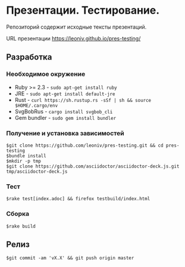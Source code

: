 # Презентации. Тестирование.

Репозиторий содержит исходные тексты презентаций.

URL презентации https://leoniv.github.io/pres-testing/

## Разработка

### Необходимое окружение

- Ruby >= 2.3 - `sudo apt-get install ruby`
- JRE - `sudo apt-get install default-jre`
- Rust - `curl https://sh.rustup.rs -sSf | sh && source $HOME/.cargo/env`
- SvgBobRus - `cargo install svgbob_cli`
- Gem bundler - `sudo gem install bundler`

### Получение и установка зависимостей

    $git clone https://github.com/leoniv/pres-testing.git && cd pres-testing
    $bundle install
    $mkdir -p tmp
    $git clone https://github.com/asciidoctor/asciidoctor-deck.js.git tmp/asciidoctor-deck.js

### Тест

    $rake test[index.adoc] && firefox testbuild/index.html

### Сборка

    $rake build

## Релиз

    $git commit -am 'vX.X' && git push origin master
